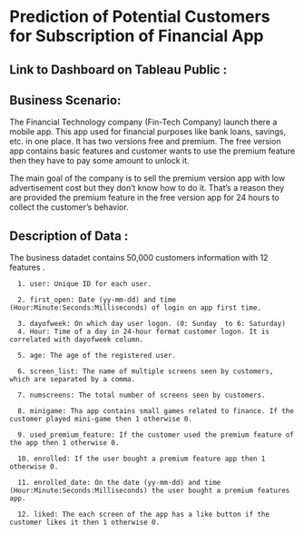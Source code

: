 # Prediction of Potential Customers for Subscription of Financial App
## Link to Dashboard on Tableau Public :
      

## Business Scenario: 
  The Financial Technology company (Fin-Tech Company) launch there a mobile app. This app used for financial purposes like bank loans, savings, etc. in one place. It has two versions free and premium. The free version app contains basic features and customer wants to use the premium feature then they have to pay some amount to unlock it.
  
  The main goal of the company is to sell the premium version app with low advertisement cost but they don’t know how to do it. That’s a reason they are provided the premium feature in the free version app for 24 hours to collect the customer’s behavior.
  
## Description of Data : 
  The business datadet contains 50,000 customers information with 12 features .
      
      1. user: Unique ID for each user.

      2. first_open: Date (yy-mm-dd) and time (Hour:Minute:Seconds:Milliseconds) of login on app first time.
      
      3. dayofweek: On which day user logon. (0: Sunday  to 6: Saturday)
      4. Hour: Time of a day in 24-hour format customer logon. It is correlated with dayofweek column.
      
      5. age: The age of the registered user.

      6. screen_list: The name of multiple screens seen by customers, which are separated by a comma.

      7. numscreens: The total number of screens seen by customers.

      8. minigame: Tha app contains small games related to finance. If the customer played mini-game then 1 otherwise 0.

      9. used_premium_feature: If the customer used the premium feature of the app then 1 otherwise 0.

      10. enrolled: If the user bought a premium feature app then 1 otherwise 0.

      11. enrolled_date: On the date (yy-mm-dd) and time (Hour:Minute:Seconds:Milliseconds) the user bought a premium features app.

      12. liked: The each screen of the app has a like button if the customer likes it then 1 otherwise 0.
      
